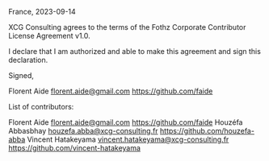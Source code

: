 France, 2023-09-14

XCG Consulting agrees to the terms of the Fothz Corporate Contributor License
Agreement v1.0.

I declare that I am authorized and able to make this agreement and sign this
declaration.

Signed,

Florent Aide florent.aide@gmail.com https://github.com/faide

List of contributors:

Florent Aide florent.aide@gmail.com https://github.com/faide
Houzéfa Abbasbhay houzefa.abba@xcg-consulting.fr https://github.com/houzefa-abba
Vincent Hatakeyama vincent.hatakeyama@xcg-consulting.fr https://github.com/vincent-hatakeyama

